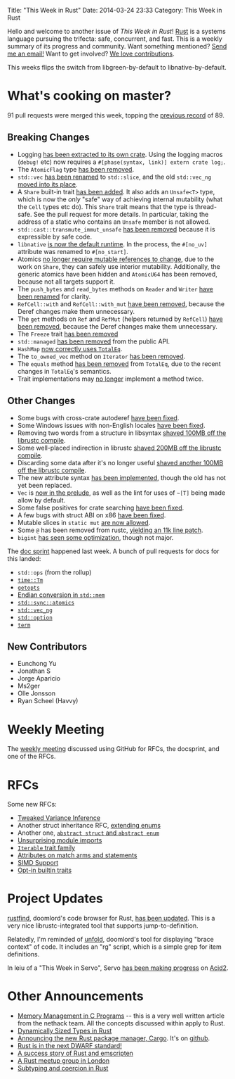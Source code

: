 Title: "This Week in Rust"
Date: 2014-03-24 23:33
Category: This Week in Rust


Hello and welcome to another issue of *This Week in Rust*!
[Rust](http://rust-lang.org) is a systems language pursuing the trifecta:
safe, concurrent, and fast. This is a weekly summary of its progress and
community. Want something mentioned? [Send me an
email!](mailto:corey@octayn.net?subject=This%20Week%20in%20Rust%20Suggestion)
Want to get involved? [We love
contributions](https://github.com/mozilla/rust/wiki/Note-guide-for-new-contributors).

This weeks flips the switch from libgreen-by-default to libnative-by-default.

<!-- more -->

# What's cooking on master?

91 pull requests were merged this week, topping the [previous
record](http://cmr.github.io/blog/2014/02/23/this-week-in-rust/) of 89.

## Breaking Changes

- Logging [has been extracted to its own
  crate](https://github.com/mozilla/rust/pull/12791). Using the logging macros
  (`debug!` etc) now requires a `#[phase(syntax, link)] extern crate log;`.
- The `AtomicFlag` type [has been
 removed](https://github.com/mozilla/rust/pull/12951).
- `std::vec` [has been renamed](https://github.com/mozilla/rust/pull/12772) to
  `std::slice`, and the old `std::vec_ng` [moved into its
  place](https://github.com/mozilla/rust/pull/13028).
- A `Share` built-in trait [has been
  added](https://github.com/mozilla/rust/pull/12686). It also adds an
  `Unsafe<T>` type, which is now the *only* "safe" way of achieving internal
  mutability (what the `Cell` types etc do). This `Share` trait means that the
  type is thread-safe. See the pull request for more details. In particular,
  taking the address of a static who contains an `Unsafe` member is not
  allowed.
- `std::cast::transmute_immut_unsafe` [has been
  removed](https://github.com/mozilla/rust/pull/13015) because it is
  expressible by safe code.
- `libnative` [is now the default
  runtime](https://github.com/mozilla/rust/pull/12833). In the process, the
  `#[no_uv]` attribute was renamed to `#[no_start]`.
- Atomics [no longer require mutable references to
  change](https://github.com/mozilla/rust/pull/13036), due to the work on
  `Share`, they can safely use interior mutability. Additionally, the generic
  atomics have been hidden and `AtomicU64` has been removed, because not all
  targets support it.
- The `push_bytes` and `read_bytes` methods on `Reader` and `Writer` [have
  been renamed](https://github.com/mozilla/rust/pull/12907) for clarity.
- `RefCell::with` and `RefCell::with_mut` [have been
  removed](https://github.com/mozilla/rust/pull/13052), because the Deref
  changes make them unnecessary.
- The `get` methods on `Ref` and `RefMut` (helpers returned by `RefCell`)
  [have been removed](https://github.com/mozilla/rust/pull/13053), because
  the Deref changes make them unnecessary.
- The `Freeze` trait [has been
  removed](https://github.com/mozilla/rust/pull/13076)
- `std::managed` [has been
  removed](https://github.com/mozilla/rust/pull/13089) from the public API.
- `HashMap` [now correctly uses
  `TotalEq`](https://github.com/mozilla/rust/pull/13088).
- The `to_owned_vec` method on `Iterator` [has been
  removed](https://github.com/mozilla/rust/pull/13090).
- The `equals` method [has been
  removed](https://github.com/mozilla/rust/pull/13102) from `TotalEq`, due to
  the recent changes in `TotalEq`'s semantics.
- Trait implementations may [no
  longer](https://github.com/mozilla/rust/pull/13006) implement a method
  twice.

## Other Changes

- Some bugs with cross-crate autoderef [have been
  fixed](https://github.com/mozilla/rust/pull/13087).
- Some Windows issues with non-English locales [have been
  fixed](https://github.com/mozilla/rust/pull/13078).
- Removing two words from a structure in libsyntax [shaved 100MB off the
  librustc compile](https://github.com/mozilla/rust/pull/13016).
- Some well-placed indirection in librustc [shaved 200MB off the librustc
  compile](https://github.com/mozilla/rust/pull/13013).
- Discarding some data after it's no longer useful [shaved another 100MB off
  the librustc compile](https://github.com/mozilla/rust/pull/12770).
- The new attribute syntax [has been
  implemented](https://github.com/mozilla/rust/pull/13037), though the old has
  not yet been replaced.
- `Vec` is [now in the prelude](https://github.com/mozilla/rust/pull/13020),
  as well as the lint for uses of `~[T]` being made allow by default.
- Some false positives for crate searching [have been
  fixed](https://github.com/mozilla/rust/pull/13017).
- A few bugs with struct ABI on x86 [have been
  fixed](https://github.com/mozilla/rust/pull/12762).
- Mutable slices in `static mut` [are now
  allowed](https://github.com/mozilla/rust/pull/12742).
- Some `@` has been removed from rustc, [yielding an 11k line
  patch](https://github.com/mozilla/rust/pull/12735).
- `bigint` [has seen some
  optimization](https://github.com/mozilla/rust/pull/12924), though not major.

The [doc sprint](http://www.meetup.com/Rust-Bay-Area/events/168366122/)
happened last week. A bunch of pull requests for docs for this landed:

- `std::ops` (from the rollup)
- [`time::Tm`](https://github.com/mozilla/rust/pull/12940)
- [`getopts`](https://github.com/mozilla/rust/pull/12942)
- [Endian conversion in
  `std::mem`](https://github.com/mozilla/rust/pull/12944)
- [`std::sync::atomics`](https://github.com/mozilla/rust/pull/12954)
- [`std::vec_ng`](https://github.com/mozilla/rust/pull/12955)
- [`std::option`](https://github.com/mozilla/rust/pull/12982)
- [`term`](https://github.com/mozilla/rust/pull/12948)

## New Contributors

- Eunchong Yu
- Jonathan S
- Jorge Aparicio
- Ms2ger
- Olle Jonsson
- Ryan Scheel (Havvy)

# Weekly Meeting

The [weekly
meeting](https://github.com/mozilla/rust/wiki/Meeting-weekly-2014-03-18)
discussed using GitHub for RFCs, the docsprint, and one of the RFCs.

# RFCs

Some new RFCs:

- [Tweaked Variance Inference](https://github.com/rust-lang/rfcs/pull/12)
- Another struct inheritance RFC, [extending
  enums](https://github.com/rust-lang/rfcs/pull/11)
- Another one, [`abstract struct` and `abstract
  enum`](https://github.com/rust-lang/rfcs/pull/10)
- [Unsurprising module imports](https://github.com/rust-lang/rfcs/pull/18)
- [`Iterable` trait family](https://github.com/rust-lang/rfcs/pull/17)
- [Attributes on match arms and
  statements](https://github.com/rust-lang/rfcs/pull/16)
- [SIMD Support](https://github.com/rust-lang/rfcs/pull/15)
- [Opt-in builtin traits](https://github.com/rust-lang/rfcs/pull/19)

# Project Updates

[rustfind](https://github.com/dobkeratops/rustfind), doomlord's code browser
for Rust, [has been updated](http://www.reddit.com/r/rust/comments/20q3uz/rustfind_code_browser/).
This is a very nice librustc-integrated tool that supports jump-to-definition.

Relatedly, I'm reminded of [unfold](https://github.com/dobkeratops/unfold),
doomlord's tool for displaying "brace context" of code. It includes an "rg"
script, which is a simple grep for item definitions.

In leiu of a "This Week in Servo", Servo [has been making
progress](http://imgur.com/a/O667X) on [Acid2](http://acid2.acidtests.org/).

# Other Announcements

- [Memory Management in C Programs](http://nethack4.org/blog/memory.html) --
  this is a very well written article from the nethack team. All the concepts
  discussed within apply to Rust.
- [Dynamically Sized Types in
  Rust](http://blog.babelmonkeys.de/2014/03/18/dst.html)
- [Announcing the new Rust package manager,
  Cargo](https://mail.mozilla.org/pipermail/rust-dev/2014-March/009087.html).
  It's on [github](https://github.com/carlhuda/cargo).
- [Rust is in the next DWARF
  standard!](http://dwarfstd.org/ShowIssue.php?issue=140129.1)
- [A success story of Rust and
  emscripten](http://www.reddit.com/r/rust/comments/20nnkk/rust_and_emscripten_a_small_success/)
- [A Rust meetup group in
  London](http://www.meetup.com/Rust-London-User-Group/)
- [Subtyping and coercion in
  Rust](http://featherweightmusings.blogspot.com.br/2014/03/subtyping-and-coercion-in-rust.html)
